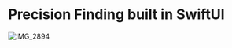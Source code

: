 # Precision Finding built in SwiftUI

![IMG_2894](https://user-images.githubusercontent.com/110813/115475181-f08f9a80-a1f3-11eb-9f64-d039bbf2e7f4.PNG)
